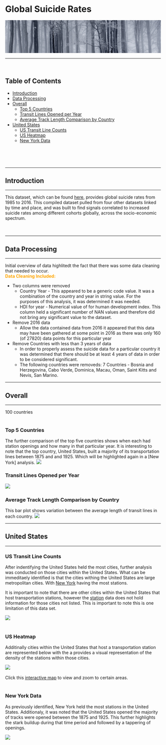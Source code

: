 # Global Suicide Rates
![](images/dataset-cover.jpg)

***
<br />

## Table of Contents
- [Introduction](#introduction)
- [Data Processing](#data-processing)
- [Overall](#overall)
    - [Top 5 Countries](#top-5-countries)
    - [Transit Lines Opened per Year](#transit-lines-opened-per-year)
    - [Average Track Length Comparison by Country](#average-track-length-comparison-by-country)
- [United States](#united-states)
    - [US Transit Line Counts](#us-transit-line-counts)
    - [US Heatmap](#us-heatmap)
    - [New York Data](#new-york-data)
<br />
<br />
<br />

***
## **Introduction**
***
This dataset, which can be found [here](https://www.kaggle.com/datasets/russellyates88/suicide-rates-overview-1985-to-2016), provides global suicide rates from 1985 to 2016. This compiled dataset pulled from four other datasets linked by time and place, and was built to find signals correlated to increased suicide rates among different cohorts globally, across the socio-economic spectrum.
<br />
<br />
<br />

***
## **Data Processing**
***
Initial overview of data highlitedt the fact that there was some data cleaning that needed to occur. <br />
<span style='color:orange'> **Data Cleaning Included:** </span> <br />

- Two columns were removed
    - Country Year - This appeared to be a generic code value. It was a combination of the country and year in string value. For the purposes of this analysis, it was determined it was needed.
    - HDI for year - Numerical value of for human development index. This column held a significant number of NAN values and therefore did not bring any significant value to the dataset.
- Remove 2016 data
    - Allow the data contained data from 2016 it appeared that this data may have been gathered at some point in 2016 as there was only 160 (of 27820) data points for this particular year
- Remove Countries with less than 3 years of data
    - In order to properly assess the suicide data for a particular country it was determined that there should be at least 4 years of data in order to be considered significant.
    - The following countries were removeds: 7 Countries - Bosnia and Herzegovina, Cabo Verde, Dominica, Macau, Oman, Saint Kitts and Nevis, San Marino.

***
## **Overall**
***
100 countries
<br />
<br />

### Top 5 Countries
The further comparison of the top five countries shows when each had station openings and how many in that particular year. It is interesting to note that the top country, United States, built a majority of its transportation lines between 1875 and and 1925. Which will be highlighted again in a [New York] analysis. 
![](images/top_5.png)
<br />

### Transit Lines Opened per Year
![](images/Transit_lines_opened_per_year.png)
<br />

### Average Track Length Comparison by Country
This bar plot shows variation between the average length of transit lines in each country.
![](images/track_length_number_correlation.png)

***
## United States
***

### US Transit Line Counts
After indentifying the United States held the most cities, further analysis was conducted on those cities within the United States. What can be immeditaely identified is that the cities withing the United States are large metropolitan cities. With [New York](#new-york-data) having the most stations.

It is important to note that there are other cities within the United States that host transportation stations, however the [station](data/stations.csv) data does not hold information for those cities not listed. This is important to note this is one limitation of this data set.

![](images/us_transit_lines.png)
<br />
<br />

### US Heatmap
Additinally cities within the United States that host a transportation station are represented below with the a provides a visual representation of the density of the stations within those cities.

![](images/us_heatmap.png) 

Click this [interactive map](http://127.0.0.1:5500/images/us_heatmap.html) to view and zoom to certain areas.
<br />
<br />

### New York Data
As previously identified, New York held the most stations in the United States. Additionaly, it was noted that the United States opened the majority of tracks were opened between the 1875 and 1925. This further highlights the stark buildup during that time period and followed by a tappering of openings.

![](images/new_york_track_length.png)
